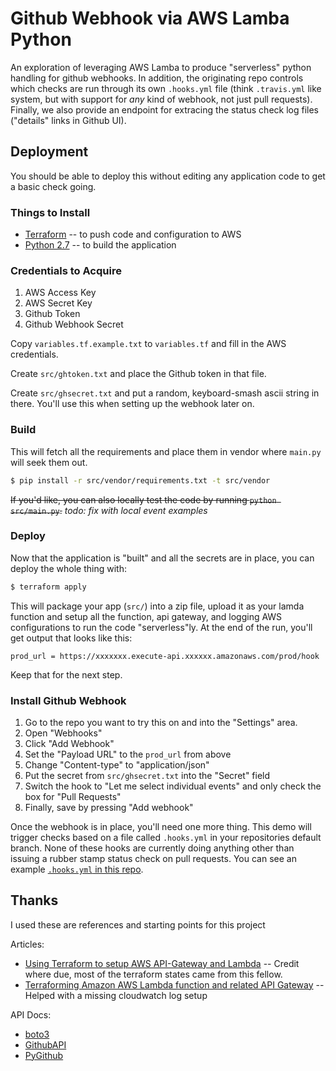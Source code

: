 # Github Webhook via AWS Lamba Python

An exploration of leveraging AWS Lamba to produce "serverless" python handling for github webhooks. In addition, the originating repo controls which checks are run through its own `.hooks.yml` file (think `.travis.yml` like system, but with support for _any_ kind of webhook, not just pull requests). Finally, we also provide an endpoint for extracing the status check log files ("details" links in Github UI).

## Deployment

You should be able to deploy this without editing any application code to get a basic check going.

### Things to Install

- [Terraform](https://www.terraform.io/) -- to push code and configuration to AWS
- [Python 2.7](https://www.python.org/downloads/release/python-2713/) -- to build the application

### Credentials to Acquire

1. AWS Access Key
2. AWS Secret Key
3. Github Token
4. Github Webhook Secret

Copy `variables.tf.example.txt` to `variables.tf` and fill in the AWS credentials. 

Create `src/ghtoken.txt` and place the Github token in that file.

Create `src/ghsecret.txt` and put a random, keyboard-smash ascii string in there. You'll use this when setting up the webhook later on.


### Build

This will fetch all the requirements and place them in vendor where `main.py` will seek them out.
```bash
$ pip install -r src/vendor/requirements.txt -t src/vendor 
```

~~If you'd like, you can also locally test the code by running `python src/main.py`.~~ _todo: fix with local event examples_

### Deploy

Now that the application is "built" and all the secrets are in place, you can deploy the whole thing with:

```bash
$ terraform apply 
```

This will package your app (`src/`) into a zip file, upload it as your lamda function and setup all the function, api gateway, and logging AWS configurations to run the code "serverless"ly. At the end of the run, you'll get output that looks like this:

```
prod_url = https://xxxxxxx.execute-api.xxxxxx.amazonaws.com/prod/hook    
```

Keep that for the next step.

### Install Github Webhook

1. Go to the repo you want to try this on and into the "Settings" area. 
2. Open "Webhooks"
3. Click "Add Webhook"
4. Set the "Payload URL" to the `prod_url` from above
5. Change "Content-type" to "application/json"
6. Put the secret from `src/ghsecret.txt` into the "Secret" field
7. Switch the hook to "Let me select individual events" and only check the box for "Pull Requests"
8. Finally, save by pressing "Add webhook"

Once the webhook is in place, you'll need one more thing. This demo will trigger checks based on a file called `.hooks.yml` in your repositories default branch. None of these hooks are currently doing anything other than issuing a rubber stamp status check on pull requests. You can see an example [`.hooks.yml` in this repo](./.hooks.yml).

## Thanks

I used these are references and starting points for this project

Articles:
- [Using Terraform to setup AWS API-Gateway and Lambda](https://andydote.co.uk/2017/03/17/terraform-aws-lambda-api-gateway/) -- Credit where due, most of the terraform states came from this fellow.
- [Terraforming Amazon AWS Lambda function and related API Gateway](http://www.arvinep.com/2016/06/terraforming-amazon-aws-lambda-function.html) -- Helped with a missing cloudwatch log setup

API Docs:
- [boto3](http://boto3.readthedocs.io/)
- [GithubAPI](https://developer.github.com/v3)
- [PyGithub](http://pygithub.readthedocs.io/)
